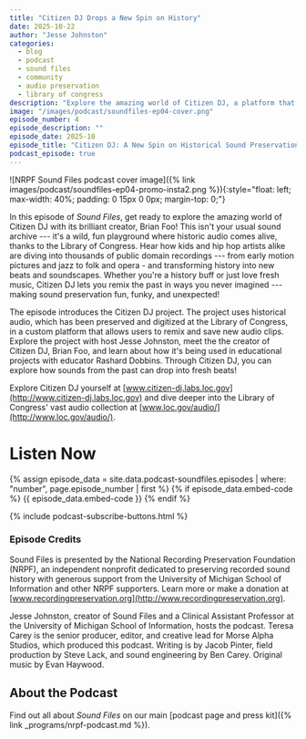 ```yaml
---
title: "Citizen DJ Drops a New Spin on History"
date: 2025-10-22
author: "Jesse Johnston"
categories: 
  - blog
  - podcast
  - sound files
  - community
  - audio preservation
  - library of congress
description: "Explore the amazing world of Citizen DJ, a platform that lets you remix historical sounds in ways you never imagined. Join us, whether you're a history buff or just love fresh music, in this new episode of <em>Sound Files</em>!"
image: "/images/podcast/soundfiles-ep04-cover.png"
episode_number: 4
episode_description: ""
episode_date: 2025-10
episode_title: "Citizen DJ: A New Spin on Historical Sound Preservation"
podcast_episode: true
---
```


![NRPF Sound Files podcast cover image]({% link images/podcast/soundfiles-ep04-promo-insta2.png %}){:style="float: left; max-width: 40%; padding: 0 15px 0 0px; margin-top: 0;"}

In this episode of _Sound Files_, get ready to explore the amazing world of Citizen DJ with its brilliant creator, Brian Foo! This isn't your usual sound archive --- it's a wild, fun playground where historic audio comes alive, thanks to the Library of Congress. Hear how kids and hip hop artists alike are diving into thousands of public domain recordings --- from early motion pictures and jazz to folk and opera - and transforming history into new beats and soundscapes. Whether you're a history buff or just love fresh music, Citizen DJ lets you remix the past in ways you never imagined --- making sound preservation fun, funky, and unexpected!

The episode introduces the Citizen DJ project. The project uses historical audio, which has been preserved and digitized at the Library of Congress, in a custom platform that allows users to remix and save new audio clips. Explore the project with host Jesse Johnston, meet the the creator of Citizen DJ, Brian Foo, and learn about how it's being used in educational projects with educator Rashard Dobbins. Through Citizen DJ, you can explore how sounds from the past can drop into fresh beats!

Explore Citizen DJ yourself at [www.citizen-dj.labs.loc.gov](http://www.citizen-dj.labs.loc.gov) and dive deeper into the Library of Congress' vast audio collection at [www.loc.gov/audio/](http://www.loc.gov/audio/).

# Listen Now

{% assign episode_data = site.data.podcast-soundfiles.episodes | where: "number", page.episode_number | first %}
{% if episode_data.embed-code %}
{{ episode_data.embed-code }}
{% endif %}

{% include podcast-subscribe-buttons.html %}

### Episode Credits

Sound Files is presented by the National Recording Preservation Foundation (NRPF), an independent nonprofit dedicated to preserving recorded sound history with generous support from the University of Michigan School of Information and other NRPF supporters. Learn more or make a donation at [www.recordingpreservation.org](http://www.recordingpreservation.org).

Jesse Johnston, creator of Sound Files and a Clinical Assistant Professor at the University of Michigan School of Information, hosts the podcast. Teresa Carey is the senior producer, editor, and creative lead for Morse Alpha Studios, which produced this podcast. Writing is by Jacob Pinter, field production by Steve Lack, and sound engineering by Ben Carey. Original music by Evan Haywood.

## About the Podcast

Find out all about _Sound Files_ on our main [podcast page and press kit]({% link _programs/nrpf-podcast.md %}).
